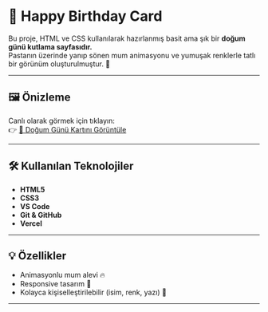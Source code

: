 # 🎂 Happy Birthday Card

Bu proje, HTML ve CSS kullanılarak hazırlanmış basit ama şık bir **doğum günü kutlama sayfasıdır.**  
Pastanın üzerinde yanıp sönen mum animasyonu ve yumuşak renklerle tatlı bir görünüm oluşturulmuştur. 💖  

---

## 🖼️ Önizleme
Canlı olarak görmek için tıklayın:  
👉 [🎉 Doğum Günü Kartını Görüntüle](https://dogum-gunu-karti.vercel.app/)

---

## 🛠️ Kullanılan Teknolojiler
- **HTML5**
- **CSS3**
- **VS Code**
- **Git & GitHub**
- **Vercel** 

---

## 💡 Özellikler
- Animasyonlu mum alevi 🔥  
- Responsive tasarım 🧁  
- Kolayca kişiselleştirilebilir (isim, renk, yazı) 💬  
---
